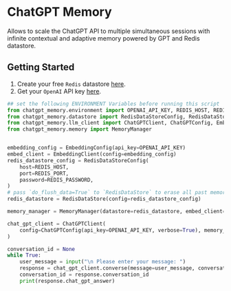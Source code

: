 # ChatGPT Memory

Allows to scale the ChatGPT API to multiple simultaneous sessions with infinite contextual and adaptive memory powered by GPT and Redis datastore.

## Getting Started

1. Create your free `Redis` datastore [here](https://redis.com/try-free/).
2. Get your `OpenAI` API key [here](https://platform.openai.com/overview).

```python
## set the following ENVIRONMENT Variables before running this script
from chatgpt_memory.environment import OPENAI_API_KEY, REDIS_HOST, REDIS_PASSWORD, REDIS_PORT
from chatgpt_memory.datastore import RedisDataStoreConfig, RedisDataStore
from chatgpt_memory.llm_client import ChatGPTClient, ChatGPTConfig, EmbeddingConfig, EmbeddingClient
from chatgpt_memory.memory import MemoryManager


embedding_config = EmbeddingConfig(api_key=OPENAI_API_KEY)
embed_client = EmbeddingClient(config=embedding_config)
redis_datastore_config = RedisDataStoreConfig(
    host=REDIS_HOST,
    port=REDIS_PORT,
    password=REDIS_PASSWORD,
)
# pass `do_flush_data=True` to `RedisDataStore` to erase all past memory
redis_datastore = RedisDataStore(config=redis_datastore_config)

memory_manager = MemoryManager(datastore=redis_datastore, embed_client=embed_client, topk=1)

chat_gpt_client = ChatGPTClient(
    config=ChatGPTConfig(api_key=OPENAI_API_KEY, verbose=True), memory_manager=memory_manager
)

conversation_id = None
while True:
    user_message = input("\n Please enter your message: ")
    response = chat_gpt_client.converse(message=user_message, conversation_id=conversation_id)
    conversation_id = response.conversation_id
    print(response.chat_gpt_answer)


```
